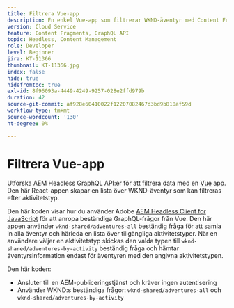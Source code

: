 ```yaml
---
title: Filtrera Vue-app
description: En enkel Vue-app som filtrerar WKND-äventyr med Content Fragments.
version: Cloud Service
feature: Content Fragments, GraphQL API
topic: Headless, Content Management
role: Developer
level: Beginner
jira: KT-11366
thumbnail: KT-11366.jpg
index: false
hide: true
hidefromtoc: true
exl-id: 8f96093a-4449-4249-9257-028e2ffd979b
duration: 42
source-git-commit: af928e60410022f12207082467d3bd9b818af59d
workflow-type: tm+mt
source-wordcount: '130'
ht-degree: 0%

---
```


# Filtrera Vue-app

Utforska AEM Headless GraphQL API:er för att filtrera data med en [Vue](https://vuejs.org/) app. Den här React-appen skapar en lista över WKND-äventyr som kan filtreras efter aktivitetstyp.

Den här koden visar hur du använder Adobe [AEM Headless Client for JavaScript](https://github.com/adobe/aem-headless-client-js/blob/main/api-reference.md) för att anropa beständiga GraphQL-frågor från Vue. Den här appen använder `wknd-shared/adventures-all` beständig fråga för att samla in alla äventyr och härleda en lista över tillgängliga aktivitetstyper. När en användare väljer en aktivitetstyp skickas den valda typen till `wknd-shared/adventures-by-activity` beständig fråga och hämtar äventyrsinformation endast för äventyren med den angivna aktivitetstypen.

Den här koden:

+ Ansluter till en AEM-publiceringstjänst och kräver ingen autentisering
+ Använder WKND:s beständiga frågor: `wknd-shared/adventures-all` och `wknd-shared/adventures-by-activity`
